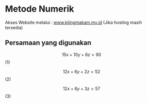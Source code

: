 # Metode Numerik
Akses Website melalui : www.kijingmakam.my.id (Jika hosting masih tersedia)

## Persamaan yang digunakan

$$15x + 10y +6z = 90$$ (1)

$$12x + 6y +2z = 52$$ (2)

$$12x + 6y +3z = 57$$ (3)
